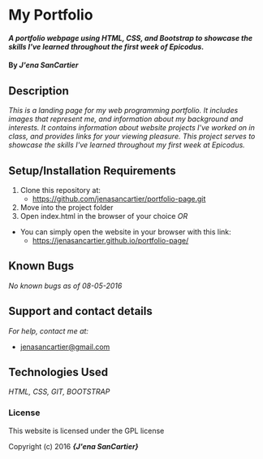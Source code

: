 # My Portfolio

#### _A portfolio webpage using HTML, CSS, and Bootstrap to showcase the skills I've learned throughout the first week of Epicodus._

#### By _**J'ena SanCartier**_

## Description

_This is a landing page for my web programming portfolio. It includes images that represent me, and information about my background and interests. It contains information about website projects I've worked on in class, and provides links for your viewing pleasure. This project serves to showcase the skills I've learned throughout my first week at Epicodus._

## Setup/Installation Requirements

1. Clone this repository at:
    * https://github.com/jenasancartier/portfolio-page.git
2. Move into the project folder
3. Open index.html in the browser of your choice
_OR_
* You can simply open the website in your browser with this link:
    * https://jenasancartier.github.io/portfolio-page/


## Known Bugs

_No known bugs as of 08-05-2016_

## Support and contact details

_For help, contact me at:_
* [jenasancartier@gmail.com](mailto:jenasancartier@gmail.com)

## Technologies Used

_HTML, CSS, GIT, BOOTSTRAP_

### License

This website is licensed under the GPL license

Copyright (c) 2016 **_{J'ena SanCartier}_**
